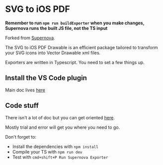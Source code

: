 # SVG to iOS PDF

**Remember to run `npm run buildExporter` when you make changes, Supernova runs the built JS file, not the TS input**

Forked from [Supernova](https://github.com/Supernova-Studio/exporters/tree/main/exporters/svg-to-react).

The SVG to iOS PDF Drawable is an efficient package tailored to transform your SVG icons into Vector Drawable xml files.

Exporters are written in Typescript. You need to set a few things up. 

## Install the VS Code plugin

Main doc lives [here](https://developers.supernova.io/latest/building-exporters/setup-vs-code-extension-ktcqVU59)


## Code stuff

There isn't a lot of doc but you can get oriented [here](https://developers.supernova.io/latest/building-exporters/building-exporters-101/exporter-anatomy-HvQzZtsO).

Mostly trial and error will get you where you need to go. 

Don't forget to: 

- Install the dependencies with `npm install`
- Compile your TS with `npm run dev`
- Test with `cmd+shift+P Run Supernova Exporter`

